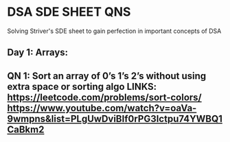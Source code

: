 # DSA SDE SHEET QNS
Solving Striver's SDE sheet to gain perfection in important concepts of DSA 

Day 1: Arrays:
----------------------------------
QN 1: Sort an array of 0’s 1’s 2’s without using extra space or sorting algo 
LINKS: 
https://leetcode.com/problems/sort-colors/
https://www.youtube.com/watch?v=oaVa-9wmpns&list=PLgUwDviBIf0rPG3Ictpu74YWBQ1CaBkm2
----------------------------------


